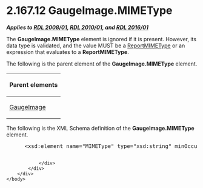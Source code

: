 <html dir="LTR" xmlns:mshelp="http://msdn.microsoft.com/mshelp" xmlns:ddue="http://ddue.schemas.microsoft.com/authoring/2003/5" xmlns:xlink="http://www.w3.org/1999/xlink" xmlns:tool="http://www.microsoft.com/tooltip">
    <head>
        <meta http-equiv="Content-Type" content="text/html; CHARSET=utf-8"></meta>
        <meta name="save" content="history"></meta>
        <title>2.167.12 GaugeImage.MIMEType</title>
        <xml>
            <mshelp:toctitle title="2.167.12 GaugeImage.MIMEType"></mshelp:toctitle>
            <mshelp:rltitle title="[MS-RDL]: GaugeImage.MIMEType"></mshelp:rltitle>
            <mshelp:keyword index="A" term="a133a16d-04f1-4ed1-ad7a-9608cfc98030"></mshelp:keyword>
            <mshelp:attr name="DCSext.ContentType" value="open specification"></mshelp:attr>
            <mshelp:attr name="AssetID" value="a133a16d-04f1-4ed1-ad7a-9608cfc98030"></mshelp:attr>
            <mshelp:attr name="TopicType" value="kbRef"></mshelp:attr>
            <mshelp:attr name="DCSext.Title" value="[MS-RDL]: GaugeImage.MIMEType" />
        </xml>
    </head>
    <body>
        <div id="header">
            <h1 class="heading">2.167.12 GaugeImage.MIMEType</h1>
        </div>
        <div id="mainSection">
            <div id="mainBody">
                <div id="allHistory" class="saveHistory"></div>
                <div id="sectionSection0" class="section" name="collapseableSection">
                    

<p><b><i>Applies to </i></b><a href="1e855f94-4617-47e4-b89e-0856c6cb420f.html"><b><i>RDL 2008/01</i></b></a><b><i>,
</i></b><a href="3428e690-a348-4ec7-8a6a-8efb42d2cdee.html"><b><i>RDL 2010/01</i></b></a><b><i>,
and </i></b><a href="52ce3983-2bfc-4e72-9359-42aaf5fe4509.html"><b><i>RDL 2016/01</i></b></a></p>

<p>The <b>GaugeImage.MIMEType</b> element is ignored if it is
present. However, its data type is validated, and the value MUST be a <a href="7e89fcbb-b433-48dd-819c-14d70e3b45bf.html">ReportMIMEType</a> or an
expression that evaluates to a <b>ReportMIMEType</b>.</p>

<p>The following is the parent element of the <b>GaugeImage.MIMEType</b>
element.</p>

<table>
 <thead>
  <tr>
   <th>
   <p>Parent elements</p>
   </th>
  </tr>
 </thead>
 <tr>
  <td>
  <p><a href="2bc95f7a-cda2-4a13-8f42-9e8de180e934.html">GaugeImage</a></p>
  </td>
 </tr>
</table>

<p>The following is the XML Schema definition of the <b>GaugeImage.MIMEType</b>
element.</p>

<dl>
<dd>
<div><pre> &lt;xsd:element name=&quot;MIMEType&quot; type=&quot;xsd:string&quot; minOccurs=&quot;0&quot; /&gt;
  
</pre></div>
</dd></dl>


                </div>
            </div>
        </div>
    </body>
</html>
